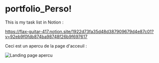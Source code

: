 # portfolio_Perso!

This is my task list in Notion : 

https://flax-guitar-417.notion.site/1922d73fa35d48d387909679d4e87c01?v=92eb9f0fdb874ba98748f26b9f697617




Ceci est un apercu de la page d'acceuil : 

![Landing page apercu](https://user-images.githubusercontent.com/97063243/153762380-4904d143-c750-4354-ac0f-c7f323e1925f.PNG)

